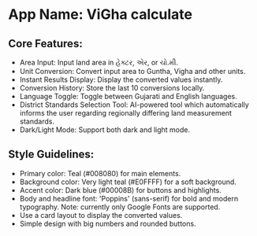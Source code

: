 # **App Name**: ViGha calculate

## Core Features:

- Area Input: Input land area in હેક્ટર, એર, or ચો.મી.
- Unit Conversion: Convert input area to Guntha, Vigha and other units.
- Instant Results Display: Display the converted values instantly.
- Conversion History: Store the last 10 conversions locally.
- Language Toggle: Toggle between Gujarati and English languages.
- District Standards Selection Tool: AI-powered tool which automatically informs the user regarding regionally differing land measurement standards.
- Dark/Light Mode: Support both dark and light mode.

## Style Guidelines:

- Primary color: Teal (#008080) for main elements.
- Background color: Very light teal (#E0FFFF) for a soft background.
- Accent color: Dark blue (#00008B) for buttons and highlights.
- Body and headline font: 'Poppins' (sans-serif) for bold and modern typography. Note: currently only Google Fonts are supported.
- Use a card layout to display the converted values.
- Simple design with big numbers and rounded buttons.